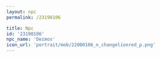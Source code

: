 ```yaml
---
layout: npc
permalink: /23190106

title: Npc
id: '23190106'
npc_name: 'Deimos'
icon_url: 'portrait/mob/22000106_n_changelionred_p.png'
---
```

